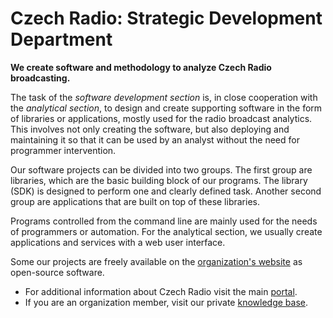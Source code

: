 # Czech Radio: Strategic Development Department

**We create software and methodology to analyze Czech Radio broadcasting.**
 
The task of the *software development section* is, in close cooperation with the *analytical section*, to design and create supporting software in the form of libraries or applications, mostly used for the radio broadcast analytics. This involves not only creating the software, but also deploying and maintaining it so that it can be used by an analyst without the need for programmer intervention.

Our software projects can be divided into two groups. The first group are libraries, which are the basic building block of our programs. The library (SDK) is designed to perform one and clearly defined task. Another second group are applications that are built on top of these libraries.

Programs controlled from the command line are mainly used for the needs of programmers or automation. For the analytical section, we usually create applications and services with a web user interface.

Some our projects are freely available on the [organization's website](https://github.com/czech-radio/) as open-source software.

- For additional information about Czech Radio visit the main [portal](https://portal.rozhlas.cz/).
- If you are an organization member, visit our private [knowledge base](https://github.com/czech-radio/organization/).

